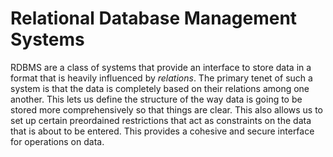 # Relational Database Management Systems

RDBMS are a class of systems that provide an interface to store data in a format that is heavily influenced by *relations*. The primary tenet of such a system is that the data is completely based on their relations among one another. This lets us define the structure of the way data is going to be stored more comprehensively so that things are clear. This also allows us to set up certain preordained restrictions that act as constraints on the data that is about to be entered. This provides a cohesive and secure interface for operations on data.


## 